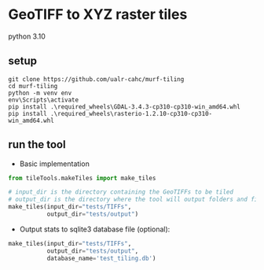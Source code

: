 # GeoTIFF to XYZ raster tiles

python 3.10

## setup
```
git clone https://github.com/ualr-cahc/murf-tiling
cd murf-tiling
python -m venv env
env\Scripts\activate
pip install .\required_wheels\GDAL-3.4.3-cp310-cp310-win_amd64.whl
pip install .\required_wheels\rasterio-1.2.10-cp310-cp310-win_amd64.whl
```

## run the tool

* Basic implementation
```python
from tileTools.makeTiles import make_tiles

# input_dir is the directory containing the GeoTIFFs to be tiled
# output_dir is the directory where the tool will output folders and files
make_tiles(input_dir="tests/TIFFs",
           output_dir="tests/output")
```

* Output stats to sqlite3 database file (optional):
```python
make_tiles(input_dir="tests/TIFFs",
           output_dir="tests/output",
           database_name='test_tiling.db')
```
